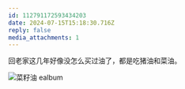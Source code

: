 ```yaml
---
id: 112791172593434203
date: 2024-07-15T15:18:30.716Z
reply: false
media_attachments: 1
---
```


回老家这几年好像没怎么买过油了，都是吃猪油和菜油。

![菜籽油
ealbum](https://files.e5n.cc/media_attachments/files/112/791/167/216/229/383/original/2b6f255365a9a0eb.jpg)
